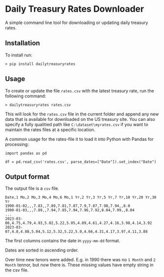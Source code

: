 # Daily Treasury Rates Downloader

A simple command line tool for downloading or updating daily treasury rates.


## Installation

To install run:

~~~
> pip install dailytreasuryrates
~~~

## Usage

To create or update the file `rates.csv` with the latest treasury rate, run the following command:


~~~
> dailytreasuryrates rates.csv
~~~

This will look for the `rates.csv` file in the current folder and append any new data that is available for downloaded on the US treasury site. You can also specify a fully qualitied path like `C:\dataset\myrates.csv` if you want to maintain the rates files at a specific location.

A common usage for the rates-file it to load it into Python with Pandas for processing:

~~~
import pandas as pd

df = pd.read_csv('rates.csv', parse_dates=["Date"]).set_index("Date")
~~~


## Output format
The output file is a `csv` file.

~~~
Date,1 Mo,2 Mo,3 Mo,4 Mo,6 Mo,1 Yr,2 Yr,3 Yr,5 Yr,7 Yr,10 Yr,20 Yr,30 Yr
1990-01-02,,,7.83,,7.89,7.81,7.87,7.9,7.87,7.98,7.94,,8.0
1990-01-03,,,7.89,,7.94,7.85,7.94,7.96,7.92,8.04,7.99,,8.04
...
2023-03-06,4.75,4.79,4.93,5.02,5.22,5.05,4.89,4.61,4.27,4.16,3.98,4.14,3.92
2023-03-07,4.8,4.88,5.04,5.12,5.32,5.22,5.0,4.66,4.31,4.17,3.97,4.11,3.88
~~~

The first columns contains the date in `yyyy-mm-dd` format. 

Dates are sorted in ascending order.

Over time new tenors were added. E.g. in 1990 there was no `1 Month` and `2 Month` tennor, but now there is. These missing values have empty string in the csv file.

